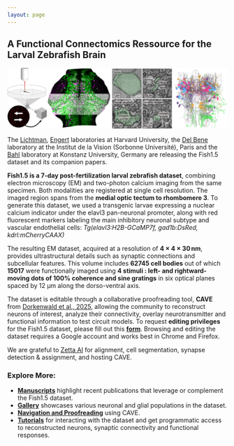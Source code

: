 ```yaml
---
layout: page
---
```


## A Functional Connectomics Ressource for the Larval Zebrafish Brain

![ ](assets/img/fish15_banner.png)

The [Lichtman](http://lichtmanlab.fas.harvard.edu), [Engert](http://www.engertlab.org) laboratories at Harvard University, the [Del Bene](https://www.institut-vision.org/index.php/en/researchers/filippo-del-bene) laboratory at the Institut de la Vision (Sorbonne Université), Paris and the [Bahl](https://www.neurobiology-konstanz.com/bahl) laboratory at Konstanz University, Germany are releasing the Fish1.5 dataset and its companion papers. 

**Fish1.5 is a 7-day post-fertilization larval zebrafish dataset**, combining electron microscopy (EM) and two-photon calcium imaging from the same specimen. Both modalities are registered at single cell resolution. The imaged region spans from the **medial optic tectum to rhombomere 3**. To generate this dataset, we used a transgenic larvae expressing a nuclear calcium indicator under the elavl3 pan-neuronal promoter, along with red fluorescent markers labeling the main inhibitory neuronal subtype and vascular endothelial cells: *Tg(elavl3:H2B-GCaMP7f, gad1b:DsRed, kdrl:mCherryCAAX)*

The resulting EM dataset, acquired at a resolution of **4 × 4 × 30 nm**, provides ultrastructural details such as synaptic connections and subcellular features. This volume includes **62745 cell bodies** out of which **15017** were functionally imaged using **4 stimuli : left- and rightward-moving dots of 100% coherence and sine gratings** in six optical planes spaced by 12 μm along the dorso-ventral axis. 

The dataset is editable through a collaborative proofreading tool, **CAVE** from [Dorkenwald et al., 2025](https://doi.org/10.1038/s41592-024-02426-z), allowing the community to reconstruct neurons of interest, analyze their connectivity, overlay neurotransmitter and functional information to test circuit models. To request **editing privileges** for the Fish1.5 dataset, please fill out this **[form](https://forms.gle/oCB8kjXzkWYQEbYL8)**. Browsing and editing the dataset requires a Google account and works best in Chrome and Firefox. 

We are grateful to [Zetta AI](https://zetta.ai/) for alignment, cell segmentation, synapse detection & assignment, and hosting CAVE. 

### Explore More:
- **[Manuscripts](https://jboulanger91.github.io/fish1.5-release/manuscripts/)** highlight recent publications that leverage or complement the Fish1.5 dataset. 
- **[Gallery](https://jboulanger91.github.io/fish1.5-release/gallery/)** showcases various neuronal and glial populations in the dataset. 
- **[Navigation and Proofreading](http://127.0.0.1:4000/fish1.5-release/navigation-proofreading/)** using CAVE. 
- **[Tutorials](https://jboulanger91.github.io/fish1.5-release/tutorials/)** for interacting with the dataset and get programmatic access to reconstructed neurons, synaptic connectivity and functional responses.  

